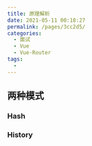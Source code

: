 ```yaml
---
title: 原理解析
date: 2021-05-11 00:18:27
permalink: /pages/3cc2d5/
categories:
  - 面试
  - Vue
  - Vue-Router
tags:
  - 
---
```


## 两种模式


### Hash


### History
